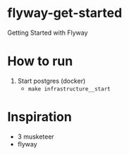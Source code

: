# flyway-get-started
Getting Started with Flyway

# How to run

1. Start postgres (docker)
    - `make infrastructure__start`

# Inspiration

- 3 musketeer
- flyway
